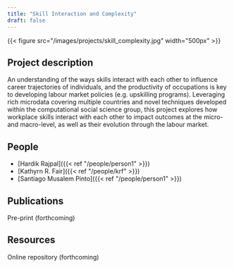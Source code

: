 ```yaml
---
title: "Skill Interaction and Complexity"
draft: false
---
```


{{< figure src="/images/projects/skill_complexity.jpg" width="500px" >}}

## Project description

An understanding of the ways skills interact with each other to influence career trajectories of individuals, and the productivity of occupations is key to developing labour market policies (e.g. upskilling programs). Leveraging rich microdata covering multiple countries and novel techniques developed within the computational social science group, this project explores how workplace skills interact with each other to impact outcomes at the micro- and macro-level, as well as their evolution through the labour market.


## People

* [Hardik Rajpal]({{< ref "/people/person1" >}}) 
* [Kathyrn R. Fair]({{< ref "/people/krf" >}}) 
* [Santiago Musalem Pinto]({{< ref "/people/person1" >}}) 

## Publications

Pre-print (forthcoming)

## Resources

Online repository (forthcoming)
